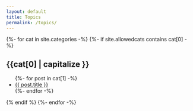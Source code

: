 ```yaml
---
layout: default
title: Topics
permalink: /topics/
---
```


{%- for cat in site.categories -%}
{%- if site.allowedcats contains cat[0]  -%}

<h2>{{cat[0] | capitalize }}</h2>
<ul>
{%- for post in cat[1] -%}
<li><a href="{{ post.url }}">{{ post.title }}</a></li>
{%- endfor -%}
</ul>
{% endif %}
{%- endfor -%}
